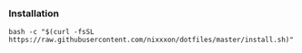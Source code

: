 ### Installation
`bash -c "$(curl -fsSL https://raw.githubusercontent.com/nixxxon/dotfiles/master/install.sh)"`
